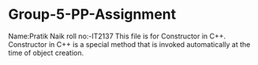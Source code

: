 # Group-5-PP-Assignment
Name:Pratik Naik roll no:-IT2137 This file is for Constructor in C++. Constructor in C++ is a special method that is invoked automatically at the time of object creation.
